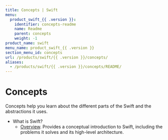 ```yaml
---
title: Concepts | Swift
menu:
  product_swift_{{ .version }}:
    identifier: concepts-readme
    name: Readme
    parent: concepts
    weight: -1
product_name: swift
menu_name: product_swift_{{ .version }}
section_menu_id: concepts
url: /products/swift/{{ .version }}/concepts/
aliases:
  - /products/swift/{{ .version }}/concepts/README/
---
```

# Concepts

Concepts help you learn about the different parts of the Swift and the abstractions it uses.

- What is Swift?
  - [Overview](/docs/concepts/what-is-swift/overview.md). Provides a conceptual introduction to Swift, including the problems it solves and its high-level architecture.
